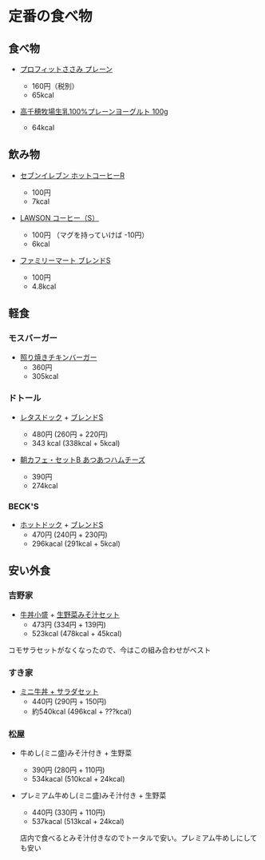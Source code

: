 # 定番の食べ物

## 食べ物

* [プロフィットささみ プレーン](http://www.mrz.co.jp/products/souzai/profit-sasami/post_7.php)
	* 160円（税別）
	* 65kcal

* [高千穂牧場生乳100%プレーンヨーグルト 100g](https://www.dairy-milk.co.jp/goods/%E9%AB%98%E5%8D%83%E7%A9%82%E7%89%A7%E5%A0%B4-%E7%94%9F%E4%B9%B3100%E3%83%97%E3%83%AC%E3%83%BC%E3%83%B3%E3%83%A8%E3%83%BC%E3%82%B0%E3%83%AB%E3%83%88%EF%BC%88100g%EF%BC%89)
	* 64kcal

## 飲み物

* [セブンイレブン ホットコーヒーR](https://www.sej.co.jp/i/item/030600140073.html?category=1058&page=1)
	* 100円
	* 7kcal

* [LAWSON コーヒー（S）](https://www.lawson.co.jp/recommend/original/detail/1303776_1996.html)
	* 100円 （マグを持っていけば -10円）
	* 6kcal
	
* [ファミリーマート ブレンドS](http://www.family.co.jp/goods/cafe/0211116.html)
	* 100円
	* 4.8kcal


## 軽食

### モスバーガー
* [照り焼きチキンバーガー](https://www.mos.jp/menu/detail/010007/1/)
	* 360円
	* 305kcal

### ドトール
* [レタスドック](https://www.doutor.co.jp/dcs/menu/list/hotdog.html) + [ブレンドS](https://www.doutor.co.jp/dcs/menu/list/hotdrink.html)
	* 480円 (260円 + 220円)
	* 343 kcal (338kcal + 5kcal)
	
* [朝カフェ・セットB あつあつハムチーズ](https://www.doutor.co.jp/dcs/menu/list/morning.html)
	* 390円
	* 274kcal
	
### BECK'S
* [ホットドック](https://www.jefb.co.jp/becks/menu/detail/26) + [ブレンドS](https://www.jefb.co.jp/becks/menu/detail/37)
	* 470円 (240円 + 230円)
	* 296kacal (291kcal + 5kcal)
	


## 安い外食

### 吉野家
* [牛丼小盛](https://www.yoshinoya.com/menu/gyudon/gyu-don/) + [生野菜みそ汁セット](https://www.yoshinoya.com/menu/sidemenu/)
	* 473円 (334円 + 139円)
	* 523kcal (478kcal + 45kcal)
	
コモサラセットがなくなったので、今はこの組み合わせがベスト


### すき家
* [ミニ牛丼 + サラダセット](https://www.sukiya.jp/menu/in/gyudon/100100/index.html)
	* 440円 (290円 + 150円)
	* 約540kcal (496kcal + ???kcal)
	

### 松屋
* 牛めし(ミニ盛)みそ汁付き + 生野菜
	* 390円 (280円 + 110円)
	* 534kacal (510kcal + 24kcal)
	
* プレミアム牛めし(ミニ盛)みそ汁付き + 生野菜
	* 440円 (330円 + 110円)
	* 537kacal (513kcal + 24kcal)

	店内で食べるとみそ汁付きなのでトータルで安い。プレミアム牛めしにしても安い
